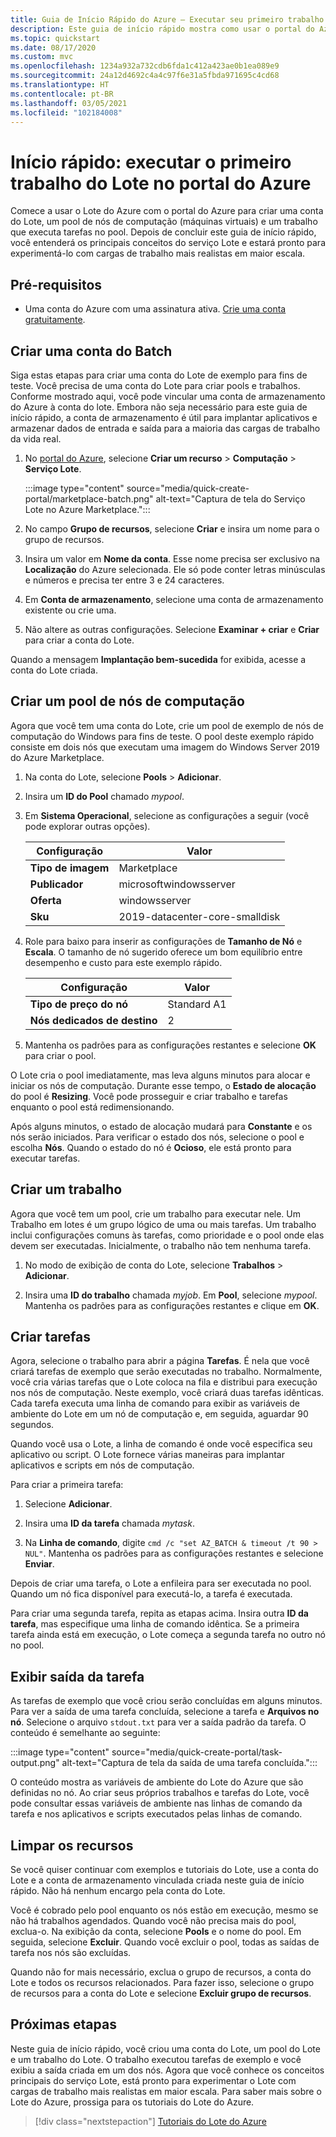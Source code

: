 ```yaml
---
title: Guia de Início Rápido do Azure – Executar seu primeiro trabalho do Lote no portal do Azure
description: Este guia de início rápido mostra como usar o portal do Azure para criar uma conta do Lote, um pool de nós de computação e um trabalho que executa tarefas básicas no pool.
ms.topic: quickstart
ms.date: 08/17/2020
ms.custom: mvc
ms.openlocfilehash: 1234a932a732cdb6fda1c412a423ae0b1ea089e9
ms.sourcegitcommit: 24a12d4692c4a4c97f6e31a5fbda971695c4cd68
ms.translationtype: HT
ms.contentlocale: pt-BR
ms.lasthandoff: 03/05/2021
ms.locfileid: "102184008"
---
```

# <a name="quickstart-run-your-first-batch-job-in-the-azure-portal"></a>Início rápido: executar o primeiro trabalho do Lote no portal do Azure

Comece a usar o Lote do Azure com o portal do Azure para criar uma conta do Lote, um pool de nós de computação (máquinas virtuais) e um trabalho que executa tarefas no pool. Depois de concluir este guia de início rápido, você entenderá os principais conceitos do serviço Lote e estará pronto para experimentá-lo com cargas de trabalho mais realistas em maior escala.

## <a name="prerequisites"></a>Pré-requisitos

- Uma conta do Azure com uma assinatura ativa. [Crie uma conta gratuitamente](https://azure.microsoft.com/free/?WT.mc_id=A261C142F).

## <a name="create-a-batch-account"></a>Criar uma conta do Batch

Siga estas etapas para criar uma conta do Lote de exemplo para fins de teste. Você precisa de uma conta do Lote para criar pools e trabalhos. Conforme mostrado aqui, você pode vincular uma conta de armazenamento do Azure à conta do lote. Embora não seja necessário para este guia de início rápido, a conta de armazenamento é útil para implantar aplicativos e armazenar dados de entrada e saída para a maioria das cargas de trabalho da vida real.

1. No [portal do Azure](https://portal.azure.com), selecione **Criar um recurso** > **Computação** > **Serviço Lote**. 

   :::image type="content" source="media/quick-create-portal/marketplace-batch.png" alt-text="Captura de tela do Serviço Lote no Azure Marketplace.":::

1. No campo **Grupo de recursos**, selecione **Criar** e insira um nome para o grupo de recursos.

1. Insira um valor em **Nome da conta**. Esse nome precisa ser exclusivo na **Localização** do Azure selecionada. Ele só pode conter letras minúsculas e números e precisa ter entre 3 e 24 caracteres.

1. Em **Conta de armazenamento**, selecione uma conta de armazenamento existente ou crie uma.

1. Não altere as outras configurações. Selecione **Examinar + criar** e **Criar** para criar a conta do Lote.

Quando a mensagem **Implantação bem-sucedida** for exibida, acesse a conta do Lote criada.

## <a name="create-a-pool-of-compute-nodes"></a>Criar um pool de nós de computação

Agora que você tem uma conta do Lote, crie um pool de exemplo de nós de computação do Windows para fins de teste. O pool deste exemplo rápido consiste em dois nós que executam uma imagem do Windows Server 2019 do Azure Marketplace.

1. Na conta do Lote, selecione **Pools** > **Adicionar**.

1. Insira um **ID do Pool** chamado *mypool*.

1. Em **Sistema Operacional**, selecione as configurações a seguir (você pode explorar outras opções).
  
   |Configuração  |Valor  |
   |---------|---------|
   |**Tipo de imagem**|Marketplace|
   |**Publicador**     |microsoftwindowsserver|
   |**Oferta**     |windowsserver|
   |**Sku**     |2019-datacenter-core-smalldisk|

1. Role para baixo para inserir as configurações de **Tamanho de Nó** e **Escala**. O tamanho de nó sugerido oferece um bom equilíbrio entre desempenho e custo para este exemplo rápido.
  
   |Configuração  |Valor  |
   |---------|---------|
   |**Tipo de preço do nó**     |Standard A1|
   |**Nós dedicados de destino**     |2|

1. Mantenha os padrões para as configurações restantes e selecione **OK** para criar o pool.

O Lote cria o pool imediatamente, mas leva alguns minutos para alocar e iniciar os nós de computação. Durante esse tempo, o **Estado de alocação** do pool é **Resizing**. Você pode prosseguir e criar trabalho e tarefas enquanto o pool está redimensionando.

Após alguns minutos, o estado de alocação mudará para **Constante** e os nós serão iniciados. Para verificar o estado dos nós, selecione o pool e escolha **Nós**. Quando o estado do nó é **Ocioso**, ele está pronto para executar tarefas.

## <a name="create-a-job"></a>Criar um trabalho

Agora que você tem um pool, crie um trabalho para executar nele. Um Trabalho em lotes é um grupo lógico de uma ou mais tarefas. Um trabalho inclui configurações comuns às tarefas, como prioridade e o pool onde elas devem ser executadas. Inicialmente, o trabalho não tem nenhuma tarefa.

1. No modo de exibição de conta do Lote, selecione **Trabalhos** > **Adicionar**.

1. Insira uma **ID do trabalho** chamada *myjob*. Em **Pool**, selecione *mypool*. Mantenha os padrões para as configurações restantes e clique em **OK**.

## <a name="create-tasks"></a>Criar tarefas

Agora, selecione o trabalho para abrir a página **Tarefas**. É nela que você criará tarefas de exemplo que serão executadas no trabalho. Normalmente, você cria várias tarefas que o Lote coloca na fila e distribui para execução nos nós de computação. Neste exemplo, você criará duas tarefas idênticas. Cada tarefa executa uma linha de comando para exibir as variáveis de ambiente do Lote em um nó de computação e, em seguida, aguardar 90 segundos.

Quando você usa o Lote, a linha de comando é onde você especifica seu aplicativo ou script. O Lote fornece várias maneiras para implantar aplicativos e scripts em nós de computação.

Para criar a primeira tarefa:

1. Selecione **Adicionar**.

1. Insira uma **ID da tarefa** chamada *mytask*.

1. Na **Linha de comando**, digite `cmd /c "set AZ_BATCH & timeout /t 90 > NUL"`. Mantenha os padrões para as configurações restantes e selecione **Enviar**.

Depois de criar uma tarefa, o Lote a enfileira para ser executada no pool. Quando um nó fica disponível para executá-lo, a tarefa é executada.

Para criar uma segunda tarefa, repita as etapas acima. Insira outra **ID da tarefa**, mas especifique uma linha de comando idêntica. Se a primeira tarefa ainda está em execução, o Lote começa a segunda tarefa no outro nó no pool.

## <a name="view-task-output"></a>Exibir saída da tarefa

As tarefas de exemplo que você criou serão concluídas em alguns minutos. Para ver a saída de uma tarefa concluída, selecione a tarefa e **Arquivos no nó**. Selecione o arquivo `stdout.txt` para ver a saída padrão da tarefa. O conteúdo é semelhante ao seguinte:

:::image type="content" source="media/quick-create-portal/task-output.png" alt-text="Captura de tela da saída de uma tarefa concluída.":::

O conteúdo mostra as variáveis de ambiente do Lote do Azure que são definidas no nó. Ao criar seus próprios trabalhos e tarefas do Lote, você pode consultar essas variáveis de ambiente nas linhas de comando da tarefa e nos aplicativos e scripts executados pelas linhas de comando.

## <a name="clean-up-resources"></a>Limpar os recursos

Se você quiser continuar com exemplos e tutoriais do Lote, use a conta do Lote e a conta de armazenamento vinculada criada neste guia de início rápido. Não há nenhum encargo pela conta do Lote.

Você é cobrado pelo pool enquanto os nós estão em execução, mesmo se não há trabalhos agendados. Quando você não precisa mais do pool, exclua-o. Na exibição da conta, selecione **Pools** e o nome do pool. Em seguida, selecione **Excluir**.  Quando você excluir o pool, todas as saídas de tarefa nos nós são excluídas.

Quando não for mais necessário, exclua o grupo de recursos, a conta do Lote e todos os recursos relacionados. Para fazer isso, selecione o grupo de recursos para a conta do Lote e selecione **Excluir grupo de recursos**.

## <a name="next-steps"></a>Próximas etapas

Neste guia de início rápido, você criou uma conta do Lote, um pool do Lote e um trabalho do Lote. O trabalho executou tarefas de exemplo e você exibiu a saída criada em um dos nós. Agora que você conhece os conceitos principais do serviço Lote, está pronto para experimentar o Lote com cargas de trabalho mais realistas em maior escala. Para saber mais sobre o Lote do Azure, prossiga para os tutoriais do Lote do Azure.

> [!div class="nextstepaction"]
> [Tutoriais do Lote do Azure](./tutorial-parallel-dotnet.md)
